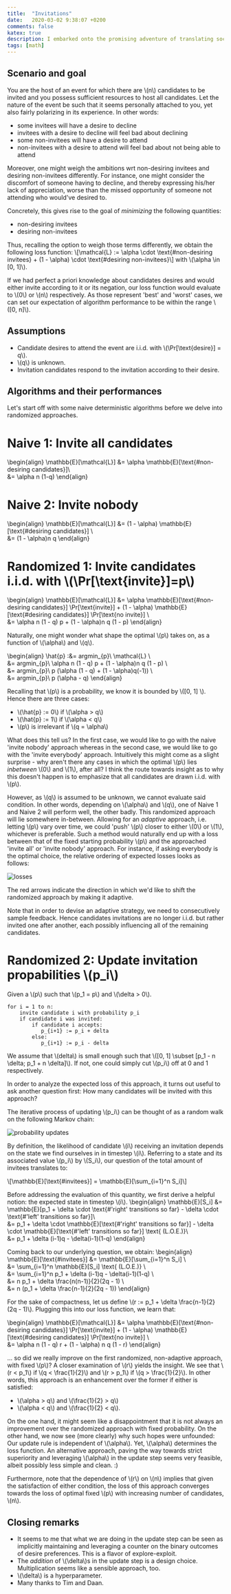 ```yaml
---
title:  "Invitations"
date:   2020-03-02 9:38:07 +0200
comments: false
katex: true
description: I embarked onto the promising adventure of translating social complications into math.
tags: [math]
---
```


## Scenario and goal
You are the host of an event for which there are \\(n\\) candidates to be invited and you possess sufficient resources to host all candidates. Let the nature of the event be such that it seems personally attached to you, yet also fairly polarizing in its experience. In other words:
- some invitees will have a desire to decline
- invitees with a desire to decline will feel bad about declining
- some non-invitees will have a desire to attend
- non-invitees with a desire to attend will feel bad about not being able to attend

Moreover, one might weigh the ambitions wrt non-desiring invitees and desiring non-invitees differently. For instance, one might consider the discomfort of someone having
to decline, and thereby expressing his/her lack of appreciation, worse than the missed opportunity of someone not attending who would've desired to.

Concretely, this gives rise to the goal of _minimizing_ the following quantities:
- non-desiring invitees
- desiring non-invitees

Thus, recalling the option to weigh those terms differently, we obtain the following loss function:
\\[\mathcal{L} := \alpha \cdot \text{\#non-desiring invitees} + (1 - \alpha) \cdot \text{\#desiring non-invitees}\\]
with \\(\alpha \in [0, 1]\\).

If we had perfect a priori knowledge about candidates desires and would either invite according to it or its negation, our loss function would evaluate to \\(0\\) or \\(n\\) respectively. As those represent 'best' and 'worst' cases, we can set our expectation of algorithm performance to be within the range \\([0, n]\\).

## Assumptions
- Candidate desires to attend the event are i.i.d. with \\(\Pr[\text{desire}] = q\\).
- \\(q\\) is unknown.
- Invitation candidates respond to the invitation according to their desire.

## Algorithms and their performances
Let's start off with some naive deterministic algorithms before we delve into randomized approaches.

# Naive 1: Invite all candidates
\begin{align}
\mathbb{E}[\mathcal{L}] &= \alpha \mathbb{E}[\text{\#non-desiring candidates}]\\\
			&= \alpha n (1-q)
\end{align}

# Naive 2: Invite nobody
\begin{align}
\mathbb{E}[\mathcal{L}] &= (1 - \alpha) \mathbb{E}[\text{\#desiring candidates}] \\\
			&= (1 - \alpha)n q
\end{align}

# Randomized 1: Invite candidates i.i.d. with \\(\Pr[\text{invite}]=p\\)
\begin{align}
\mathbb{E}[\mathcal{L}] &= \alpha \mathbb{E}[\text{\#non-desiring candidates}] \Pr[\text{invite}] + (1 - \alpha) \mathbb{E}[\text{\#desiring candidates}] \Pr[\text{no invite}] \\\
			&= \alpha n (1 - q) p +  (1 - \alpha)n q (1 - p)
\end{align}


Naturally, one might wonder what shape the optimal \\(p\\) takes on, as a function of \\(\alpha\\) and \\(q\\).

\begin{align}
\hat{p} :&= argmin_{p}\\ \mathcal{L} \\\
        &= argmin_{p}\\ \alpha n (1 - q) p +  (1 - \alpha)n q (1 - p) \\\
        &= argmin_{p}\\ p (\alpha (1 - q) + (1 - \alpha)q(-1)) \\\
        &= argmin_{p}\\ p (\alpha - q)
\end{align}

Recalling that \\(p\\) is a probability, we know it is bounded by \\([0, 1] \\). Hence there are three cases:
- \\(\hat{p} := 0\\) if \\(\alpha > q\\)
- \\(\hat{p} := 1\\) if \\(\alpha < q\\)
- \\(p\\) is irrelevant if \\(q = \alpha\\)

What does this tell us?
In the first case, we would like to go with the naive 'invite nobody' approach whereas in the second case, we would like to go with the 'invite everybody' approach. Intuitively this might come as a slight surprise - why aren't there any cases in which the optimal \\(p\\) lies _inbetween_ \\(0\\) and \\(1\\), after all? I think the route towards insight as to why this doesn't happen is to emphasize that all candidates are drawn i.i.d. with \\(p\\).

However, as \\(q\\) is assumed to be unknown, we cannot evaluate said condition. In other words, depending on \\(\alpha\\) and \\(q\\), one of Naive 1 and Naive 2 will perform well, the other badly. This randomized approach will lie somewhere in-between. Allowing for an _adaptive_ approach, i.e. letting \\(p\\) vary over time, we could 'push' \\(p\\) closer to either \\(0\\) or \\(1\\), whichever is preferable. Such a method would naturally end up with a loss between that of the fixed starting probability \\(p\\) and the approached 'invite all' or 'invite nobody' approach. For instance, if asking everybody is the optimal choice, the relative ordering of expected losses looks as follows:

![losses](/imgs/losses.png)

The red arrows indicate the direction in which we'd like to shift the randomized approach by making it adaptive.

Note that in order to devise an adaptive strategy, we need to consecutively sample feedback. Hence candidates invitations are no longer i.i.d. but rather invited one after another, each possibly influencing all of the remaining candidates. 

# Randomized 2: Update invitation propabilities \\(p_i\\)
Given a \\(p\\) such that \\(p_1 = p\\) and \\(\delta > 0\\).
```
for i = 1 to n:
    invite candidate i with probability p_i
    if candidate i was invited:
        if candidate i accepts:
           p_{i+1} := p_i + delta
        else:
           p_{i+1} := p_i - delta 
```
We assume that \\(delta\\) is small enough such that \\([0, 1] \subset [p_1 - n \delta; p_1 + n \delta]\\). If not, one could simply cut \\(p_i\\) off at 0 and 1 respectively.

In order to analyze the expected loss of this approach, it turns out useful to ask another question first: How many candidates will be invited with this approach?

The iterative process of updating \\(p_i\\) can be thought of as a random walk on the following Markov chain:

![probability updates](/imgs/invitation_mc.png)

By definition, the likelihood of candidate \\(i\\) receiving an invitation depends on the state we find ourselves in in timestep \\(i\\). Referring to a state and its associated value \\(p_i\\) by \\(S_i\\), our question of the total amount of invitees translates to:

\\[\mathbb{E}[\text{\#invitees}] = \mathbb{E}[\sum_{i=1}^n S_i]\\]

Before addressing the evaluation of this quantity, we first derive a helpful notion: the expected state in timestep \\(i\\).
\begin{align}
\mathbb{E}[S_i] &= \mathbb{E}[p_1 + \delta \cdot \text{\#'right' transitions so far} - \delta \cdot \text{\#'left' transitions so far}]\\\
                &= p_1 + \delta \cdot \mathbb{E}[\text{\#'right' transitions so far}] - \delta \cdot \mathbb{E}[\text{\#'left' transitions so far}] \text{ (L.O.E.)}\\\
                &= p_1 + \delta (i-1)q - \delta(i-1)(1-q)
\end{align}

Coming back to our underlying question, we obtain:
\begin{align}
\mathbb{E}[\text{\#invitees}] &= \mathbb{E}[\sum_{i=1}^n S_i] \\\
                              &= \sum_{i=1}^n \mathbb{E}[S_i] \text{ (L.O.E.)} \\\
                              &= \sum_{i=1}^n p_1 + \delta (i-1)q - \delta(i-1)(1-q) \\\
                              &= n p_1 + \delta \frac{n(n-1)}{2}(2q - 1) \\\
                              &= n (p_1 + \delta \frac{n-1}{2}(2q - 1))
\end{align}

For the sake of compactness, let us define \\(r := p_1 + \delta \frac{n-1}{2}(2q - 1)\\).
Plugging this into our loss function, we learn that:

\begin{align}
\mathbb{E}[\mathcal{L}] &= \alpha \mathbb{E}[\text{\#non-desiring candidates}] \Pr[\text{invite}] + (1 - \alpha) \mathbb{E}[\text{\#desiring candidates}] \Pr[\text{no invite}] \\\
			&= \alpha n (1 - q) r + (1 - \alpha) n q (1 - r)
\end{align}

... so did we really improve on the first randomized, non-adaptive approach, with fixed \\(p\\)? A closer examination of \\(r\\) yields the insight. We see that \\(r < p_1\\) if \\(q < \frac{1}{2}\\) and \\(r > p_1\\) if \\(q > \frac{1}{2}\\). In other words, this approach is an enhancement over the former if either is satisfied:
- \\(\alpha > q\\) and \\(\frac{1}{2} > q\\) 
- \\(\alpha < q\\) and \\(\frac{1}{2} < q\\).

On the one hand, it might seem like a disappointment that it is not always an improvement over the randomized approach with fixed probability. On the other hand, we now see (more clearly) why such hopes were unfounded: Our update rule is independent of \\(\alpha\\). Yet, \\(\alpha\\) determines the loss function. An alternative approach, paving the way towards strict superiority and leveraging \\(\alpha\\) in the update step seems very feasible, albeit possibly less simple and clean. :)

Furthermore, note that the dependence of \\(r\\) on \\(n\\) implies that given the satisfaction of either condition, the loss of this approach converges towards the loss of optimal fixed \\(p\\) with increasing number of candidates, \\(n\\).

## Closing remarks
- It seems to me that what we are doing in the update step can be seen as implicitly maintaining and leveraging a counter on the binary outcomes of desire preferences. This is a flavor of explore-exploit.
- The _addition_ of \\(\delta\\)s in the update step is a design choice. Multiplication seems like a sensible approach, too.
- \\(\delta\\) is a hyperparameter.
- Many thanks to Tim and Daan.
